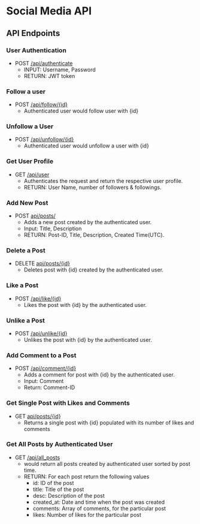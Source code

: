 # Social Media API

## API Endpoints

### User Authentication
- POST [/api/authenticate](https://social-media-api-tm6v.onrender.com/api/authenticate)
  - INPUT: Username, Password
  - RETURN: JWT token

### Follow a user
- POST [/api/follow/{id}](https://social-media-api-tm6v.onrender.com/api/follow/0)
    - Authenticated user would follow user with {id}

### Unfollow a User
- POST [/api/unfollow/{id}](https://social-media-api-tm6v.onrender.com/api/unfollow/0) 
    - Authenticated user would unfollow a user with {id}
      
### Get User Profile
- GET [/api/user](https://social-media-api-tm6v.onrender.com/api/user) 
    - Authenticates the request and return the respective user profile.
    - RETURN: User Name, number of followers & followings.
 
### Add New Post
- POST [api/posts/](https://social-media-api-tm6v.onrender.com/api/posts/) 
    - Adds a new post created by the authenticated user.
    - Input: Title, Description
    - RETURN: Post-ID, Title, Description, Created Time(UTC).
    
### Delete a Post
- DELETE [api/posts/{id}](https://social-media-api-tm6v.onrender.com/api/posts/0) 
    - Deletes post with {id} created by the authenticated user.
      
### Like a Post
- POST [/api/like/{id}](https://social-media-api-tm6v.onrender.com/api/like/0) 
    - Likes the post with {id} by the authenticated user.
  
### Unlike a Post
- POST [/api/unlike/{id}](https://social-media-api-tm6v.onrender.com/api/unlike/0) 
    - Unlikes the post with {id} by the authenticated user.
      
### Add Comment to a Post
- POST [/api/comment/{id}](https://social-media-api-tm6v.onrender.com/api/comment/0) 
    - Adds a comment for post with {id} by the authenticated user.
    - Input: Comment
    - Return: Comment-ID
  
### Get Single Post with Likes and Comments
- GET [api/posts/{id}](https://social-media-api-tm6v.onrender.com/api/posts/1) 
    - Returns a single post with {id} populated with its number of likes and comments
   
### Get All Posts by Authenticated User
 - GET [/api/all_posts](https://social-media-api-tm6v.onrender.com/api/all_posts) 
    - would return all posts created by authenticated user sorted by post time.
    - RETURN: For each post return the following values
      - id: ID of the post 
      - title: Title of the post 
      - desc: Description of the post 
      - created_at: Date and time when the post was created 
      - comments: Array of comments, for the particular post
      - likes: Number of likes for the particular post
